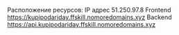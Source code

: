 Расположение ресурсов:
IP адрес 51.250.97.8
Frontend https://kupipodariday.ffskill.nomoredomains.xyz
Backend https://api.kupipodariday.ffskill.nomoredomains.xyz